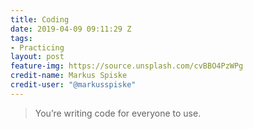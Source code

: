 ```yaml
---
title: Coding
date: 2019-04-09 09:11:29 Z
tags:
- Practicing
layout: post
feature-img: https://source.unsplash.com/cvBBO4PzWPg
credit-name: Markus Spiske
credit-user: "@markusspiske"
---
```


> You’re writing code for everyone to use.
